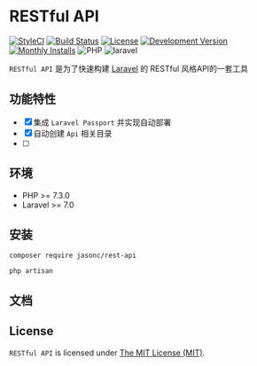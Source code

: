 # RESTful API

[![StyleCI](https://github.styleci.io/repos/387969333/shield?branch=main&style=flat)](https://styleci.io/repos/387969333)
[![Build Status](https://img.shields.io/travis/jasonc/rest-api.svg)](https://packagist.org/packages/jasonc/rest-api)
[![License](https://img.shields.io/packagist/l/jasonc/rest-api.svg)](LICENSE)
[![Development Version](https://img.shields.io/packagist/vpre/jasonc/rest-api.svg)](https://packagist.org/packages/jasonc/rest-api)
[![Monthly Installs](https://img.shields.io/packagist/dt/jasonc/rest-api.svg)](https://packagist.org/packages/jasonc/rest-api)
![PHP](https://img.shields.io/packagist/php-v/jasonc/rest-api.svg)
![laravel](https://img.shields.io/badge/Laravel-7.0+-ef3b2d.svg)

`RESTful API` 是为了快速构建 [Laravel](https://github.com/laravel/laravel) 的 RESTful 风格API的一套工具

## 功能特性

- [x] 集成 `Laravel Passport` 并实现自动部署
- [x] 自动创建 `Api` 相关目录
- [ ] 

## 环境

- PHP >= 7.3.0
- Laravel >= 7.0

## 安装

```shell
composer require jasonc/rest-api
```

```shell
php artisan 
```

## 文档

## License

`RESTful API` is licensed under [The MIT License (MIT)](LICENSE).